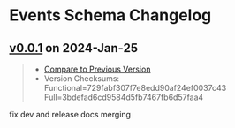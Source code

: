 # Events Schema Changelog

## [v0.0.1](https://github.com/pbv-schemas/events/releases/tag/v0.0.1) on 2024-Jan-25
> * [Compare to Previous Version](https://github.com/pbv-schemas/events/compare/v0.0.1^...v0.0.1?expand=1)
> * Version Checksums: Functional=729fabf307f7e8edd90af24ef0037c43 Full=3bdefad6cd9584d5fb7467fb6d57faa4

fix dev and release docs merging

